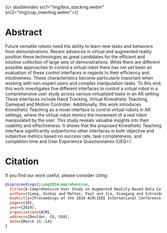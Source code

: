 ###
{{< doublevideo src1="img/box_stacking.webm" src2="img/cup_inserting.webm">}}
# Abstract
Future versatile robots need the ability to learn new tasks and behaviors from demonstrations. Recent advances in virtual and augmented reality position these technologies as great candidates for the efficient and intuitive collection of large sets of demonstrations. While there are different possible approaches to control a virtual robot there has not yet been an evaluation of these control interfaces in regards to their efficiency and intuitiveness.
These characteristics become particularly important when working with non-expert users and complex manipulation tasks.
To this end, this work investigates five different interfaces to control a virtual robot in a comprehensive user study across various virtualized tasks in an AR setting. These interfaces include Hand Tracking, Virtual Kinesthetic Teaching, Gamepad and Motion Controller. Additionally, this work introduces Kinesthetic Teaching as a novel interface to control virtual robots in AR settings, where the virtual robot mimics the movement of a real robot manipulated by the user.
This study reveals valuable insights into their usability and effectiveness.
It shows that the proposed Kinesthetic Teaching interface significantly outperforms other interfaces in both objective and subjective metrics based on success rate, task completeness, and completion time and User Experience Questionnaires (UEQ+).

<!-- ## Installation
Clone our [Github repository](https://github.com/intuitive-robots/ml-cur) and install with `pip`:
```sh
git clone https://github.com/intuitive-robots/ml-cur.git
pip install ml-cur
```

## Usage
Our public interfaces are inspired by `scikit-learn`. You can also find some Jupyter notebooks in [our demo folder](https://github.com/intuitive-robots/ml-cur/tree/main/demo).

```python {linenos=true}
from ml_cur import MlCurLinMoe
ml_cur_moe = MlCurLinMoe(n_components=2, train_iter=50, num_active_samples=0.4)
ml_cur_moe.fit(train_samples, train_contexts)
``` -->

# Citation
If you find our work useful, please consider citing:

```BibTeX
@inproceedings{jiang2024comprehensive,
  title={A Comprehensive User Study on Augmented Reality-Based Data Collection Interfaces for Robot Learning},
  author={Jiang, Xinkai and Mattes, Paul and Jia, Xiaogang and Schreiber, Nicolas and Neumann, Gerhard and Lioutikov, Rudolf},
  booktitle={Proceedings of the 2024 ACM/IEEE International Conference on Human-Robot Interaction},
  pages={10},
  year={2024},
  organization={ACM},
  address={Boulder, CO, USA},
  date={March 11--14}
}
```